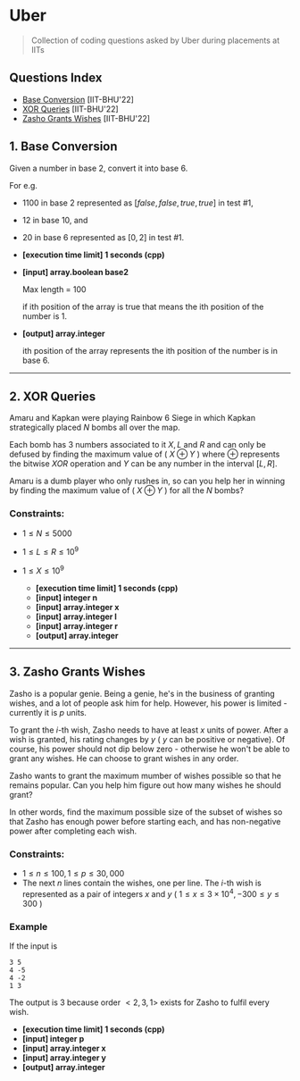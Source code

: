 # Uber
> Collection of coding questions asked by Uber during placements at IITs

## Questions Index

* [Base Conversion](#1-base-conversion) [IIT-BHU'22]
* [XOR Queries](#2-xor-queries) [IIT-BHU'22]
* [Zasho Grants Wishes](#3-zasho-grants-wishes) [IIT-BHU'22]

## 1. Base Conversion

Given a number in base $2$, convert it into base $6$.

For e.g.

* $1100$ in base $2$ represented as $[false, false, true, true]$ in test #1,
* $12$ in base $10$, and
* $20$ in base $6$ represented as $[0, 2]$ in test #1.

* **[execution time limit] 1 seconds (cpp)**
* **[input] array.boolean base2**
  
  Max length = $100$
  
  if ith position of the array is true that means the ith position of the number is $1$.
  
* **[output] array.integer**
  
  ith position of the array represents the ith position of the number is in base $6$.
  
---
## 2. XOR Queries

Amaru and Kapkan were playing Rainbow $6$ Siege in which Kapkan strategically placed $N$ bombs all over the map.

Each bomb has 3 numbers associated to it $X, L$ and $R$ and can only be defused by finding the maximum value of ( $X \oplus Y$ ) where $\oplus$ represents the bitwise $XOR$ operation and $Y$ can be any number in the interval $[L, R]$.

Amaru is a dumb player who only rushes in, so can you help her in winning by finding the maximum value of ( $X \oplus Y$ ) for all the $N$ bombs?

### Constraints:
* $1 \leq N \leq 5000$
* $1 \leq L \leq R \leq 10^9$
* $1 \leq X \leq 10^9$

  * **[execution time limit] 1 seconds (cpp)**
  * **[input] integer n**
  * **[input] array.integer x**
  * **[input] array.integer l**
  * **[input] array.integer r**
  * **[output] array.integer**

---
## 3. Zasho Grants Wishes

Zasho is a popular genie. Being a genie, he's in the business of granting wishes, and a lot of people ask him for help. However, his power is limited - currently it is $p$ units.

To grant the $i$-th wish, Zasho needs to have at least $x$ units of power. After a wish is granted, his rating changes by $y$ ( $y$ can be positive or negative). Of course, his power should not dip below zero - otherwise he won't be able to grant any wishes. He can choose to grant wishes in any order.

Zasho wants to grant the maximum mumber of wishes possible so that he remains popular. Can you help him figure out how many wishes he should grant?

In other words, find the maximum possible size of the subset of wishes so that Zasho has enough power before starting each, and has non-negative power after completing each wish.

### Constraints:

* $1 \leq n \leq 100, 1 \leq p \leq 30,000$
* The next $n$ lines contain the wishes, one per line. The $i$-th wish is represented as a pair of integers $x$ and $y$ ( $1 \leq x \leq 3\times10^4, -300 \leq y \leq 300$ )

### Example

If the input is

```shell
3 5
4 -5
4 -2
1 3
```

The output is $3$ because order $<2, 3, 1>$ exists for Zasho to fulfil every wish.

  * **[execution time limit] 1 seconds (cpp)**
  * **[input] integer p**
  * **[input] array.integer x**
  * **[input] array.integer y**
  * **[output] array.integer**

